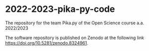 # 2022-2023-pika-py-code
 The repository for the team Pika.py of the Open Science course a.a. 2022/2023

 The software repository is published on Zenodo at the following link https://doi.org/10.5281/zenodo.8324961.
 
